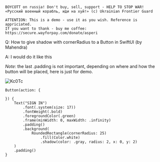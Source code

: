 ```
BOYCOTT on russia! Don't buy, sell, support - HELP TO STOP WAR!
«Русский военный корабль, иди на хуй!» (c) Ukrainian Frontier Guard

ATTENTION: This is a demo - use it as you wish. Reference is appriciated.
If you want to thank - buy me coffee: https://secure.wayforpay.com/donate/asperi
```

Q: How to give shadow with cornerRadius to a Button in SwiftUI (by Mahendra)

A: I would do it like this

*Note*: the last .padding is not important, depending on where and how the button will be placed, here is just for demo.

![Kc0Tc](https://user-images.githubusercontent.com/62171579/163668511-adfc9f62-e704-4054-8fc2-707607e9c7d5.png)


    Button(action: {
    
    }) {
        Text("SIGN IN")
            .font(.system(size: 17))
            .fontWeight(.bold)
            .foregroundColor(.green)
            .frame(minWidth: 0, maxWidth: .infinity)
            .padding()
            .background(
                RoundedRectangle(cornerRadius: 25)
                    .fill(Color.white)
                    .shadow(color: .gray, radius: 2, x: 0, y: 2)
        )
        .padding()
    }


